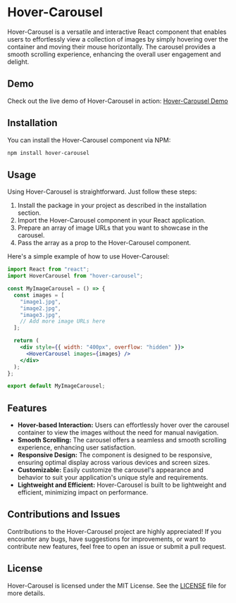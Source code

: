 # Hover-Carousel

Hover-Carousel is a versatile and interactive React component that enables users to effortlessly view a collection of images by simply hovering over the container and moving their mouse horizontally. The carousel provides a smooth scrolling experience, enhancing the overall user engagement and delight.

## Demo

Check out the live demo of Hover-Carousel in action: [Hover-Carousel Demo](https://hover-carousel-demo.vercel.app)

## Installation

You can install the Hover-Carousel component via NPM:

```bash
npm install hover-carousel
```
## Usage

Using Hover-Carousel is straightforward. Just follow these steps:

1. Install the package in your project as described in the installation section.
2. Import the Hover-Carousel component in your React application.
3. Prepare an array of image URLs that you want to showcase in the carousel.
4. Pass the array as a prop to the Hover-Carousel component.

Here's a simple example of how to use Hover-Carousel:

```jsx
import React from "react";
import HoverCarousel from "hover-carousel";

const MyImageCarousel = () => {
  const images = [
    "image1.jpg",
    "image2.jpg",
    "image3.jpg",
    // Add more image URLs here
  ];

  return (
    <div style={{ width: "400px", overflow: "hidden" }}>
      <HoverCarousel images={images} />
    </div>
  );
};

export default MyImageCarousel;
```
## Features

- **Hover-based Interaction:** Users can effortlessly hover over the carousel container to view the images without the need for manual navigation.
- **Smooth Scrolling:** The carousel offers a seamless and smooth scrolling experience, enhancing user satisfaction.
- **Responsive Design:** The component is designed to be responsive, ensuring optimal display across various devices and screen sizes.
- **Customizable:** Easily customize the carousel's appearance and behavior to suit your application's unique style and requirements.
- **Lightweight and Efficient:** Hover-Carousel is built to be lightweight and efficient, minimizing impact on performance.
## Contributions and Issues

Contributions to the Hover-Carousel project are highly appreciated! If you encounter any bugs, have suggestions for improvements, or want to contribute new features, feel free to open an issue or submit a pull request.

## License

Hover-Carousel is licensed under the MIT License. See the [LICENSE](License-File-Link) file for more details.


